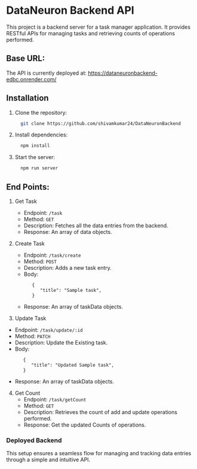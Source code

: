 # DataNeuron Backend API

This project is a backend server for a task manager application. It provides RESTful APIs for managing tasks and retrieving counts of operations performed.

## Base URL:
The API is currently deployed at: https://dataneuronbackend-edbc.onrender.com/

## Installation

1. Clone the repository:

   ```bash
     git clone https://github.com/shivamkumar24/DataNeuronBackend
   ```

2. Install dependencies:
   ```bash
     npm install
   ```

3. Start the server:
   ```bash
     npm run server
   ```

## End Points:
1. Get Task
   - Endpoint: ``` /task ```
   - Method: ``` GET ```
   - Description: Fetches all the data entries from the backend.
   - Response: An array of data objects.

2. Create Task
   - Endpoint: ``` /task/create ```
   - Method: ``` POST ```
   - Description: Adds a new task entry.
   - Body:
       ```
          {
             "title": "Sample task",
          }
       ```
   - Response: An array of taskData objects.

  3. Update Task
   - Endpoint: ``` /task/update/:id ```
   - Method: ``` PATCH ```
   - Description: Update the Existing task.
   - Body:
       ```
          {
             "title": "Updated Sample task",
          }
       ```
   - Response: An array of taskData objects.

4. Get Count
   - Endpoint: ``` /task/getCount ```
   - Method: ``` GET ```
   - Description: Retrieves the count of add and update operations performed.
   - Response: Get the updated Counts of operations.
  
### Deployed Backend
This setup ensures a seamless flow for managing and tracking data entries through a simple and intuitive API.


